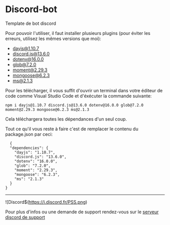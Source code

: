 # Discord-bot

Template de bot discord

Pour pouvoir l'utiliser, il faut installer plusieurs plugins (pour éviter les erreurs, utilisez les mêmes versions que moi):  
  - dayjs@1.10.7  
  - discord.js@13.6.0  
  - dotenv@16.0.0  
  - glob@7.2.0  
  - moment@2.29.3  
  - mongoose@6.2.3  
  - ms@2.1.3  

Pour les télécharger, il vous suffit d'ouvrir un terminal dans votre éditeur de code comme Visual Studio Code et d'éxécuter la commande suivante:
```
npm i dayjs@1.10.7 discord.js@13.6.0 dotenv@16.0.0 glob@7.2.0 moment@2.29.3 mongoose@6.2.3 ms@2.1.3
```

Cela téléchargera toutes les dépendances d'un seul coup.

Tout ce qu'il vous reste à faire c'est de remplacer le contenu du package.json par ceci:
```
  {
  "dependencies": {
    "dayjs": "1.10.7",
    "discord.js": "13.6.0",
    "dotenv": "16.0.0",
    "glob": "7.2.0",
    "moment": "2.29.3",
    "mongoose": "6.2.3",
    "ms": "2.1.3"
  }
}
```

----

![Discord$(https://i.discord.fr/PSS.png)

Pour plus d'infos ou une demande de support rendez-vous sur le [serveur discord de support](https://discord.gg/pZZRdMJvpN)
